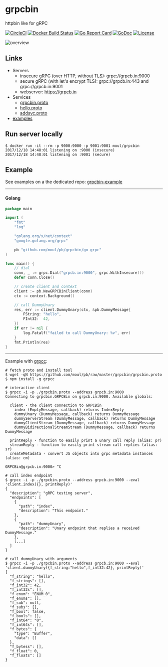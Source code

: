 # grpcbin
httpbin like for gRPC

[![CircleCI](https://circleci.com/gh/moul/grpcbin.svg?style=svg)](https://circleci.com/gh/moul/grpcbin)
[![Docker Build Status](https://img.shields.io/docker/build/moul/grpcbin.svg)](https://hub.docker.com/r/moul/grpcbin/)
[![Go Report Card](https://goreportcard.com/badge/github.com/moul/grpcbin)](https://goreportcard.com/report/github.com/moul/grpcbin)
[![GoDoc](https://godoc.org/github.com/moul/grpcbin?status.svg)](https://godoc.org/github.com/moul/grpcbin/handler)
[![License](https://img.shields.io/github/license/moul/grpcbin.svg)](https://github.com/moul/grpcbin/blob/master/LICENSE)

![overview](https://raw.githubusercontent.com/moul/grpcbin/master/.assets/overview.svg?sanitize=true)

## Links

* Servers
  * insecure gRPC (over HTTP, without TLS): grpc://grpcb.in:9000
  * secure gRPC (with let's encrypt TLS): grpc://grpcb.in:443 and grpc://grpcb.in:9001
  * webserver: https://grpcb.in
* Services
  * [grpcbin.proto](https://github.com/moul/pb/blob/master/grpcbin/grpcbin.proto)
  * [hello.proto](https://github.com/moul/pb/blob/master/hello/hello.proto)
  * [addsvc.proto](https://github.com/moul/pb/blob/master/addsvc/addsvc.proto)
* [examples](https://github.com/moul/grpcbin-example)

## Run server locally

```console
$ docker run -it --rm -p 9000:9000 -p 9001:9001 moul/grpcbin
2017/12/18 14:48:01 listening on :9000 (insecure)
2017/12/18 14:48:01 listening on :9001 (secure)
```

## Example

See examples on a the dedicated repo: [grpcbin-example](https://github.com/moul/grpcbin-example)

---

#### Golang

```go
package main

import (
	"fmt"
	"log"

	"golang.org/x/net/context"
	"google.golang.org/grpc"

	pb "github.com/moul/pb/grpcbin/go-grpc"
)

func main() {
	// dial
	conn, _ := grpc.Dial("grpcb.in:9000", grpc.WithInsecure())
	defer conn.Close()

	// create client and context
	client := pb.NewGRPCBinClient(conn)
	ctx := context.Background()

	// call DummyUnary
	res, err := client.DummyUnary(ctx, &pb.DummyMessage{
		FString: "hello",
		FInt32:  42,
	})
	if err != nil {
		log.Fatalf("failed to call DummyUnary: %v", err)
	}
	fmt.Println(res)
}
```

---

Example with [grpcc](https://github.com/njpatel/grpcc):

```console
# fetch proto and install tool
$ wget -qN https://github.com/moul/pb/raw/master/grpcbin/grpcbin.proto
$ npm install -g grpcc

# interactive client
$ grpcc -i -p ./grpcbin.proto --address grpcb.in:9000
Connecting to grpcbin.GRPCBin on grpcb.in:9000. Available globals:

  client - the client connection to GRPCBin
    index (EmptyMessage, callback) returns IndexReply
    dummyUnary (DummyMessage, callback) returns DummyMessage
    dummyServerStream (DummyMessage, callback) returns DummyMessage
    dummyClientStream (DummyMessage, callback) returns DummyMessage
    dummyBidirectionalStreamStream (DummyMessage, callback) returns DummyMessage

  printReply - function to easily print a unary call reply (alias: pr)
  streamReply - function to easily print stream call replies (alias: sr)
  createMetadata - convert JS objects into grpc metadata instances (alias: cm)

GRPCBin@grpcb.in:9000> ^C

# call index endpoint
$ grpcc -i -p ./grpcbin.proto --address grpcb.in:9000 --eval 'client.index({}, printReply)'
{
  "description": "gRPC testing server",
  "endpoints": [
    {
      "path": "index",
      "description": "This endpoint."
    },
    {
      "path": "dummyUnary",
      "description": "Unary endpoint that replies a received DummyMessage."
    },
    [...]
  ]
}

# call dummyUnary with arguments
$ grpcc -i -p ./grpcbin.proto --address grpcb.in:9000 --eval 'client.dummyUnary({f_string:"hello",f_int32:42}, printReply)'
{
  "f_string": "hello",
  "f_strings": [],
  "f_int32": 42,
  "f_int32s": [],
  "f_enum": "ENUM_0",
  "f_enums": [],
  "f_sub": null,
  "f_subs": [],
  "f_bool": false,
  "f_bools": [],
  "f_int64": "0",
  "f_int64s": [],
  "f_bytes": {
    "type": "Buffer",
    "data": []
  },
  "f_bytess": [],
  "f_float": 0,
  "f_floats": []
}
```
